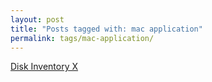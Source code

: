 ```yaml
---
layout: post
title: "Posts tagged with: mac application"
permalink: tags/mac-application/
---
```

[Disk Inventory X](/2012/07/disk-inventory-x)
